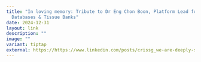 ```yaml
---
title: "In loving memory: Tribute to Dr Eng Chon Boon, Platform Lead for Cancer
  Databases & Tissue Banks"
date: 2024-12-31
layout: link
description: ""
image: ""
variant: tiptap
external: https://https://www.linkedin.com/posts/crissg_we-are-deeply-saddened-by-the-loss-of-dr-activity-7279307710112657408-t9_3?utm_source=share&utm_medium=member_desktop
---
```

